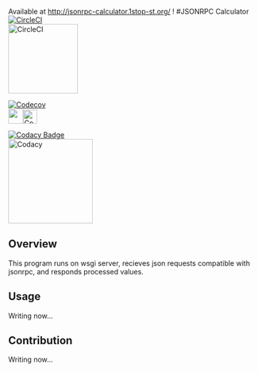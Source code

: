 Available at http://jsonrpc-calculator.1stop-st.org/ !
#JSONRPC Calculator
[![CircleCI](https://circleci.com/gh/1stop-st/jsonrpc-calculator.svg?style=svg)](https://circleci.com/gh/1stop-st/jsonrpc-calculator)  
[<img alt="CircleCI" src="https://storage.googleapis.com/frame-static/circleci.png" width=140>](https://circleci.com/)

[![Codecov](https://codecov.io/gh/1stop-st/jsonrpc-calculator/branch/master/graph/badge.svg)](https://codecov.io/gh/1stop-st/jsonrpc-calculator)  
[<img src="https://storage.googleapis.com/jsonrpc-calculator-static/codecov.svg" width=30><img alt="Codecov" src="https://storage.googleapis.com/jsonrpc-calculator-static/codecov-t.svg" height=28>](https://codecov.io/)

[![Codacy Badge](https://api.codacy.com/project/badge/Grade/6f01fe311425497bb25fc51022ab0461)](https://www.codacy.com/app/h-ikeda/jsonrpc-calculator?utm_source=github.com&utm_medium=referral&utm_content=1stop-st/jsonrpc-calculator&utm_campaign=badger)  
[<img alt="Codacy" src="https://storage.googleapis.com/jsonrpc-calculator-static/codacy.svg" width=170>](https://www.codacy.com/)
## Overview
This program runs on wsgi server, recieves json requests compatible with jsonrpc, and responds processed values.
## Usage
Writing now...
## Contribution
Writing now...
